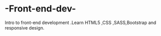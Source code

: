# -Front-end-dev-
Intro to front-end development .Learn HTML5 ,CSS ,SASS,Bootstrap and responsive design.
